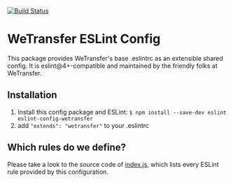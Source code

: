 [![Build Status](https://travis-ci.com/WeTransfer/eslint-config-wetransfer.svg?token=BrByTtLgfVKqDJ6GzD2p&branch=master)](https://travis-ci.com/WeTransfer/eslint-config-wetransfer)

# WeTransfer ESLint Config
This package provides WeTransfer's base .eslintrc as an extensible shared config.
It is eslint@4+-compatible and maintained by the friendly folks at WeTransfer. 

## Installation 
1. Install this config package and ESLint: `$ npm install --save-dev eslint eslint-config-wetransfer`
2. add `"extends": "wetransfer"` to your .eslintrc

## Which rules do we define?
Please take a look to the source code of [index.js](https://github.com/WeTransfer/eslint-config-wetransfer/blob/master/index.js), which lists every ESLint rule provided by this configuration.
